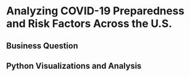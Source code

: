 # Analyzing COVID-19 Preparedness and Risk Factors Across the U.S.

## Business Question

## Python Visualizations and Analysis
